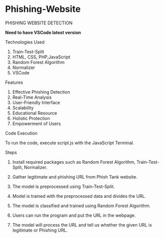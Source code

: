 # Phishing-Website
PHISHING WEBSITE DETECTION

**Need to have VSCode latest version**

Technologies Used

1. Train-Test-Split
2. HTML, CSS, PHP,JavaScript
3. Random Forest Algorithm
4. Normalizer
5. VSCode

Features

1. Effective Phishing Detection
2. Real-Time Analysis
3. User-Friendly Interface
4. Scalability
5. Educational Resource
6. Holistic Protection
7. Empowerment of Users


Code Execution

To run the code, execute script.js with the JavaScript Terminal.

Steps

1. Install required packages such as Random Forest Algorithm, Train-Test-Split, Normalizer.

2. Gather legitimate and phishing URL from Phish Tank website.

3. The model is preprocessed using Train-Test-Split.

4. Model is trained with the preprocessed data and divides the URL.

5. The model is classified and trained using Random Forest Algorithm.

6. Users can run the program and put the URL in the webpage.

7. The model will process the URL and tell us whether the given URL is legitimate or Phishing URL.
